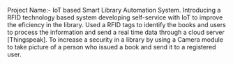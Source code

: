 Project Name:- IoT based Smart Library Automation System.
Introducing a RFID technology based system developing self-service with IoT to improve the eficiency in the library.
Used a RFID tags to identify the books and users to process the information and send a real time data through a cloud server [Thingspeak].
To increase a security in a library by using a Camera module to take picture of a person who issued a book and send it to a registered user.
